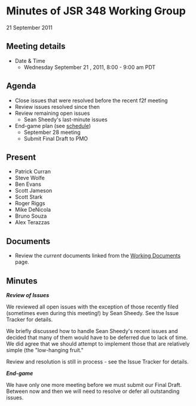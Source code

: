 # Minutes of JSR 348 Working Group  
21 September 2011

## Meeting details

*   Date & Time
    *   Wednesday September 21 , 2011, 8:00 - 9:00 am PDT

## **Agenda**

*   Close issues that were resolved before the recent f2f meeting
*   Review issues resolved since then
*   Review remaining open issues
    *   Sean Sheedy's last-minute issues
*   End-game plan (see [schedule](https://github.com/apastsya/files/jsr348/Working%20documents/Schedule.md))
    *   September 28 meeting
    *   Submit Final Draft to PMO

## **Present**

*   Patrick Curran
*   Steve Wolfe
*   Ben Evans
*   Scott Jameson
*   Scott Stark
*   Roger Riggs
*   Mike DeNicola
*   Bruno Souza
*   Alex Terazzas

## Documents

*   Review the _current_ documents linked from the [Working Documents](http://java.net/projects/jsr348/pages/WorkingDocuments) page.

## Minutes

_**Review of Issues**_

We reviewed all open issues with the exception of those recently filed (sometimes even during this meeting!) by Sean Sheedy. See the Issue Tracker for details.

We briefly discussed how to handle Sean Sheedy's recent issues and decided that many of them would have to be deferred due to lack of time. We did agree that we should attempt to implement those that are relatively simple (the "low-hanging fruit."

Review and resolution is still in process - see the Issue Tracker for details.

_**End-game**_

We have only one more meeting before we must submit our Final Draft. Between now and then we will need to resolve or defer all outstanding issues.